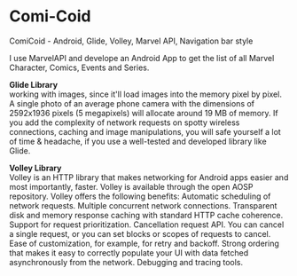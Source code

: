 # Comi-Coid
ComiCoid - Android, Glide, Volley, Marvel API, Navigation bar style

I use MarvelAPI and develope an Android App to get the list of all Marvel Character, Comics, Events and Series.

<b>Glide Library</b><br>working with images, since it'll load images into the memory pixel by pixel. A single photo of an average phone camera with the dimensions of 2592x1936 pixels (5 megapixels) will allocate around 19 MB of memory. If you add the complexity of network requests on spotty wireless connections, caching and image manipulations, you will safe yourself a lot of time & headache, if you use a well-tested and developed library like Glide.

<b>Volley Library</b><br>Volley is an HTTP library that makes networking for Android apps easier and most importantly, faster. Volley is available through the open AOSP repository.
Volley offers the following benefits:
Automatic scheduling of network requests. Multiple concurrent network connections. Transparent disk and memory response caching with standard HTTP cache coherence. Support for request prioritization. Cancellation request API. You can cancel a single request, or you can set blocks or scopes of requests to cancel. Ease of customization, for example, for retry and backoff. Strong ordering that makes it easy to correctly populate your UI with data fetched asynchronously from the network. Debugging and tracing tools.
